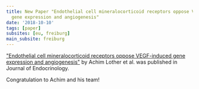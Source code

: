 ```yaml
---
title: New Paper "Endothelial cell mineralocorticoid receptors oppose VEGF-induced
  gene expression and angiogenesis"
date: '2018-10-10'
tags: [paper]
subsites: [eu, freiburg]
main_subsite: freiburg
---
```


["Endothelial cell mineralocorticoid receptors oppose VEGF-induced gene expression and angiogenesis"](https://doi.org/10.1530/JOE-18-0494) by Achim Lother et al. was published in Journal of Endocrinology. 

Congratulation to Achim and his team!

